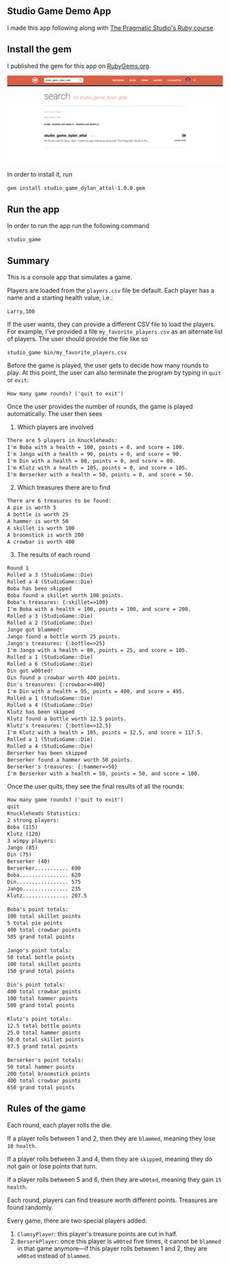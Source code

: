 ## Studio Game Demo App

I made this app following along with [The Pragmatic Studio's Ruby course](https://pragmaticstudio.com/courses/ruby).

## Install the gem

I published the gem for this app on [RubyGems.org](https://rubygems.org/).

<img src="assets/images/studio_game_ruby_gem.png" width="1000px;">

In order to install it, run

`gem install studio_game_dylan_attal-1.0.0.gem`

## Run the app

In order to run the app run the following command

`studio_game`

## Summary

This is a console app that simulates a game.

Players are loaded from the `players.csv` file be default. Each player has a name and a starting health value, i.e.:

`Larry,100`

If the user wants, they can provide a different CSV file to load the players. For example, I've provided a file `my_favorite_players.csv` as an alternate list of players. The user should provide the file like so

`studio_game bin/my_favorite_players.csv`

Before the game is played, the user gets to decide how many rounds to play. At this point, the user can also terminate the program by typing in `quit` or `exit`:

`How many game rounds? ('quit to exit')`

Once the user provides the number of rounds, the game is played automatically. The user then sees

1. Which players are involved

```
There are 5 players in Knuckleheads:
I'm Boba with a health = 100, points = 0, and score = 100.
I'm Jango with a health = 90, points = 0, and score = 90.
I'm Din with a health = 80, points = 0, and score = 80.
I'm Klutz with a health = 105, points = 0, and score = 105.
I'm Berserker with a health = 50, points = 0, and score = 50.
```

2. Which treasures there are to find

```
There are 6 treasures to be found:
A pie is worth 5
A bottle is worth 25
A hammer is worth 50
A skillet is worth 100
A broomstick is worth 200
A crowbar is worth 400
```

3. The results of each round

```
Round 1
Rolled a 3 (StudioGame::Die)
Rolled a 4 (StudioGame::Die)
Boba has been skipped
Boba found a skillet worth 100 points.
Boba's treasures: {:skillet=>100}
I'm Boba with a health = 100, points = 100, and score = 200.
Rolled a 3 (StudioGame::Die)
Rolled a 2 (StudioGame::Die)
Jango got blammed!
Jango found a bottle worth 25 points.
Jango's treasures: {:bottle=>25}
I'm Jango with a health = 80, points = 25, and score = 105.
Rolled a 1 (StudioGame::Die)
Rolled a 6 (StudioGame::Die)
Din got w00ted!
Din found a crowbar worth 400 points.
Din's treasures: {:crowbar=>400}
I'm Din with a health = 95, points = 400, and score = 495.
Rolled a 1 (StudioGame::Die)
Rolled a 4 (StudioGame::Die)
Klutz has been skipped
Klutz found a bottle worth 12.5 points.
Klutz's treasures: {:bottle=>12.5}
I'm Klutz with a health = 105, points = 12.5, and score = 117.5.
Rolled a 1 (StudioGame::Die)
Rolled a 4 (StudioGame::Die)
Berserker has been skipped
Berserker found a hammer worth 50 points.
Berserker's treasures: {:hammer=>50}
I'm Berserker with a health = 50, points = 50, and score = 100.
```

Once the user quits, they see the final results of all the rounds:

```
How many game rounds? ('quit to exit')
quit
Knuckleheads Statistics:
2 strong players:
Boba (115)
Klutz (120)
3 wimpy players:
Jango (85)
Din (75)
Berserker (40)
Berserker........... 690
Boba................ 620
Din................. 575
Jango............... 235
Klutz............... 207.5

Boba's point totals:
100 total skillet points
5 total pie points
400 total crowbar points
505 grand total points

Jango's point totals:
50 total bottle points
100 total skillet points
150 grand total points

Din's point totals:
400 total crowbar points
100 total hammer points
500 grand total points

Klutz's point totals:
12.5 total bottle points
25.0 total hammer points
50.0 total skillet points
87.5 grand total points

Berserker's point totals:
50 total hammer points
200 total broomstick points
400 total crowbar points
650 grand total points
```

## Rules of the game

Each round, each player rolls the die.

If a player rolls between 1 and 2, then they are `blammed`, meaning they lose `10 health`.

If a player rolls between 3 and 4, then they are `skipped`, meaning they do not gain or lose points that turn.

If a player rolls between 5 and 6, then they are `w00ted`, meaning they gain `15 health`.

Each round, players can find treasure worth different points. Treasures are found randomly.

Every game, there are two special players added:

1. `ClumsyPlayer`: this player's treasure points are cut in half.
2. `BerserkPlayer`: once this player is `w00ted` five times, it cannot be `blammed` in that game anymore&mdash;if this player rolls between 1 and 2, they are `w00ted` instead of `blammed`.
